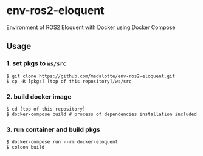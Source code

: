 # env-ros2-eloquent
Environment of ROS2 Eloquent with Docker using Docker Compose

## Usage
### 1. set pkgs to `ws/src`

```shell
$ git clone https://github.com/medalotte/env-ros2-eloquent.git
$ cp -R [pkgs] [top of this repository]/ws/src
```

### 2. build docker image

```shell
$ cd [top of this repository]
$ docker-compose build # process of dependencies installation included
```

### 3. run container and build pkgs

```shell
$ docker-compose run --rm docker-eloquent
$ colcon build
```
